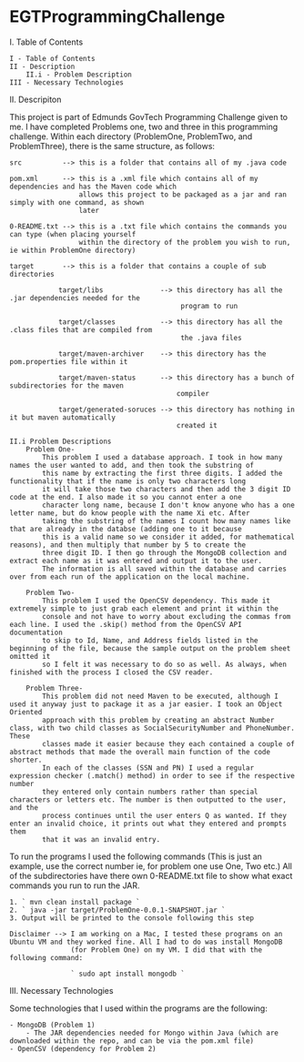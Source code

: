 # EGTProgrammingChallenge

I. Table of Contents 

    I - Table of Contents
    II - Description
        II.i - Problem Description
    III - Necessary Technologies


II. Descripiton

This project is part of Edmunds GovTech Programming Challenge given to me. I have completed Problems one, 
two and three in this programming challenge. Within each directory (ProblemOne, ProblemTwo, and 
ProblemThree), there is the same structure, as follows:
   
    src          --> this is a folder that contains all of my .java code
    
    pom.xml      --> this is a .xml file which contains all of my dependencies and has the Maven code which 
                     allows this project to be packaged as a jar and ran simply with one command, as shown 
                     later
    
    0-README.txt --> this is a .txt file which contains the commands you can type (when placing yourself 
                     within the directory of the problem you wish to run, ie within ProblemOne directory)
    
    target       --> this is a folder that contains a couple of sub directories
                    
                target/libs              --> this directory has all the .jar dependencies needed for the 
                                              program to run
    
                target/classes           --> this directory has all the .class files that are compiled from
                                              the .java files
            
                target/maven-archiver    --> this directory has the pom.properties file within it
    
                target/maven-status      --> this directory has a bunch of subdirectories for the maven 
                                             compiler

                target/generated-soruces --> this directory has nothing in it but maven automatically
                                             created it 

    II.i Problem Descriptions
        Problem One-
            This problem I used a database approach. I took in how many names the user wanted to add, and then took the substring of
            this name by extracting the first three digits. I added the functionality that if the name is only two characters long
            it will take those two characters and then add the 3 digit ID code at the end. I also made it so you cannot enter a one
            character long name, because I don't know anyone who has a one letter name, but do know people with the name Xi etc. After
            taking the substring of the names I count how many names like that are already in the databse (adding one to it because
            this is a valid name so we consider it added, for mathematical reasons), and then multiply that number by 5 to create the
            three digit ID. I then go through the MongoDB collection and extract each name as it was entered and output it to the user.
            The information is all saved within the database and carries over from each run of the application on the local machine.

        Problem Two-
            This problem I used the OpenCSV dependency. This made it extremely simple to just grab each element and print it within the
            console and not have to worry about excluding the commas from each line. I used the .skip() method from the OpenCSV API documentation
            to skip to Id, Name, and Address fields listed in the beginning of the file, because the sample output on the problem sheet omitted it
            so I felt it was necessary to do so as well. As always, when finished with the process I closed the CSV reader.

        Problem Three-
            This problem did not need Maven to be executed, although I used it anyway just to package it as a jar easier. I took an Object Oriented
            approach with this problem by creating an abstract Number class, with two child classes as SocialSecurityNumber and PhoneNumber. These
            classes made it easier because they each contained a couple of abstract methods that made the overall main function of the code shorter.
            In each of the classes (SSN and PN) I used a regular expression checker (.match() method) in order to see if the respective number
            they entered only contain numbers rather than special characters or letters etc. The number is then outputted to the user, and the 
            process continues until the user enters Q as wanted. If they enter an invalid choice, it prints out what they entered and prompts them
            that it was an invalid entry. 

To run the programs I used the following commands (This is just an example, use the correct number ie, for problem one use One, Two etc.)
All of the subdirectories have there own 0-README.txt file to show what exact commands you run to run the JAR.

    1. ` mvn clean install package `
    2. ` java -jar target/ProblemOne-0.0.1-SNAPSHOT.jar `
    3. Output will be printed to the console following this step

    Disclaimer --> I am working on a Mac, I tested these programs on an Ubuntu VM and they worked fine. All I had to do was install MongoDB
                   (for Problem One) on my VM. I did that with the following command:
                
                   ` sudo apt install mongodb ` 

III. Necessary Technologies

Some technologies that I used within the programs are the following:

    - MongoDB (Problem 1)
        - The JAR dependencies needed for Mongo within Java (which are downloaded within the repo, and can be via the pom.xml file)
    - OpenCSV (dependency for Problem 2)






